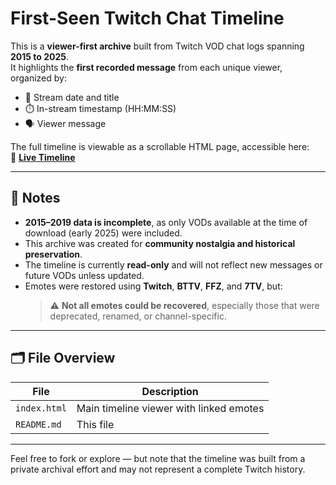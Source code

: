 # First-Seen Twitch Chat Timeline

This is a **viewer-first archive** built from Twitch VOD chat logs spanning **2015 to 2025**.  
It highlights the **first recorded message** from each unique viewer, organized by:

- 📅 Stream date and title
- ⏱️ In-stream timestamp (HH:MM:SS)
- 🗣️ Viewer message

The full timeline is viewable as a scrollable HTML page, accessible here:  
🔗 [**Live Timeline**](https://cyber31415.github.io/twitch_first_time_chats/)

---

## 📌 Notes

- **2015–2019 data is incomplete**, as only VODs available at the time of download (early 2025) were included.
- This archive was created for **community nostalgia and historical preservation**.
- The timeline is currently **read-only** and will not reflect new messages or future VODs unless updated.
- Emotes were restored using **Twitch**, **BTTV**, **FFZ**, and **7TV**, but:
  > ⚠️ **Not all emotes could be recovered**, especially those that were deprecated, renamed, or channel-specific.

---

## 🗂️ File Overview

| File            | Description                                     |
|-----------------|-------------------------------------------------|
| `index.html`    | Main timeline viewer with linked emotes         |
| `README.md`     | This file                                       |

---

Feel free to fork or explore — but note that the timeline was built from a private archival effort and may not represent a complete Twitch history.
